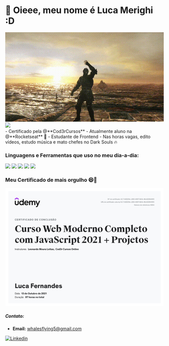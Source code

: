 # 👋 Oieee, meu nome é <strong>Luca Merighi</strong> :D

<div>
  <img src="./waving.gif">
  <img src="https://64.media.tumblr.com/5376260b1048b7b46b45b0cbd4080c6a/b78a1d1892f8c437-32/s400x600/5cf3083251a1ac4c7887549e460ae1a1aee1fd7d.gifv">
</div>
- Certificado pela @**Cod3rCursos**
- Atualmente aluno na @**Rocketseat** 🚀
- Estudante de Frontend
- Nas horas vagas, edito vídeos, estudo música e mato chefes no Dark Souls 🔥

### Linguagens e Ferramentas que uso no meu dia-a-dia:
<div>
  <img src="https://cdn-icons-png.flaticon.com/64/919/919827.png">
  <img src="https://cdn-icons-png.flaticon.com/64/919/919826.png">
  <img src="https://cdn-icons-png.flaticon.com/64/919/919828.png">
  <img src="https://cdn-icons-png.flaticon.com/64/919/919851.png">
  <img src="https://cdn-icons-png.flaticon.com/64/5968/5968705.png">
</div>

### Meu Certificado de mais orgulho  😄📄 
<img src="certificado-webmoderno-cod3r.jpg" width="600px" height="auto">

##### Contato: 
  - **Email:** whalesflying5@gmail.com

[![Linkedin](https://img.shields.io/badge/-LinkedIn-0D0D0D?style=flat&labelColor=0D0D0D&logo=Linkedin&Color=white)](https://www.linkedin.com/in/luca-merighi-917021212/)
